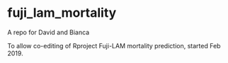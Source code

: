 # fuji_lam_mortality
A repo for David and Bianca  

To allow co-editing of Rproject Fuji-LAM mortality prediction, started Feb 2019.
